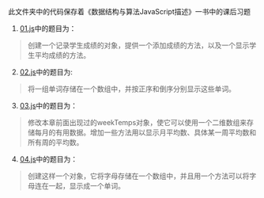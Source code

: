 此文件夹中的代码保存着《数据结构与算法JavaScript描述》一书中的课后习题

1. [01.js](./01.js "点击查看代码")中的题目为：
>创建一个记录学生成绩的对象，提供一个添加成绩的方法，以及一个显示学生平均成绩的方法。

2. [02.js](./02.js "点击查看代码")中的题目为:
>将一组单词存储在一个数组中，并按正序和倒序分别显示这些单词。

3. [03.js](./03.js "点击查看代码")中的题目为：
>修改本章前面出现过的weekTemps对象，使它可以使用一个二维数组来存储每月的有用数据。增加一些方法用以显示月平均数、具体某一周平均数和所有周的平均数。

4. [04.js](./04.js "点击查看代码")中的题目为：
>创建这样一个对象，它将字母存储在一个数组中，并且用一个方法可以将字母连在一起，显示成一个单词。